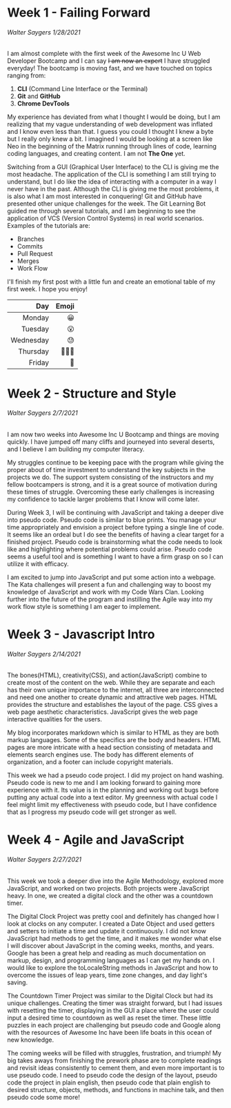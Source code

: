 # Week 1 - Failing Forward
###### Walter Saygers 1/28/2021

I am almost complete with the first week of the Awesome Inc U Web Developer Bootcamp and I can say ~~I am now an expert~~ I have struggled everyday! The bootcamp is moving fast, and we have touched on topics ranging from:
1. **CLI** (Command Line Interface or the Terminal)
2. **Git** and **GitHub**
3. **Chrome DevTools**

My experience has deviated from what I thought I would be doing, but I am realizing that my vague understanding of web development was inflated and I know even less than that. I guess you could I thought I knew a byte but I really only knew a bit. I imagined I would be looking at a screen like Neo in the beginning of the Matrix running through lines of code, learning coding languages, and creating content. I am not __The One__ yet. 

Switching from a GUI (Graphical User Interface) to the CLI is giving me the most headache. The application of the CLI is something I am still trying to understand, but I do like the idea of interacting with a computer in a way I never have in the past. Although the CLI is giving me the most problems, it is also what I am most interested in conquering!
Git and GitHub have presented other unique challenges for the week. The Git Learning Bot guided me through several tutorials, and I am beginning to see the application of VCS (Version Control Systems) in real world scenarios. Examples of the tutorials are:
- Branches
- Commits
- Pull Request
- Merges
- Work Flow

I'll finish my first post with a little fun and create an emotional table of my first week. I hope you enjoy!

|Day  |Emoji  |
| ---:| -----:|
|Monday|:grinning:|
|Tuesday|:open_mouth:|
|Wednesday|:sweat:|
|Thursday|:raising_hand::raising_hand::raising_hand:|
|Friday|:pray:|


# Week 2 - Structure and Style
###### Walter Saygers 2/7/2021

I am now two weeks into Awesome Inc U Bootcamp and things are moving quickly. I have jumped off many cliffs and journeyed into several deserts, and I believe I am building my computer literacy. 

My struggles continue to be keeping pace with the program while giving the proper about of time investment to understand the key subjects in the projects we do. The support system consisting of the instructors and my fellow bootcampers is strong, and it is a great source of motivation during these times of struggle. Overcoming these early challenges is increasing my confidence to tackle larger problems that I know will come later.

During Week 3, I will be continuing with JavaScript and taking a deeper dive into pseudo code. Pseudo code is similar to blue prints. You manage your time appropriately and envision a project before typing a single line of code. It seems like an ordeal but I do see the benefits of having a clear target for a finished project. Pseudo code is brainstorming what the code needs to look like and highlighting where potential problems could arise. Pseudo code seems a useful tool and is something I want to have a firm grasp on so I can utilize it with efficacy.

I am excited to jump into JavaScript and put some action into a webpage. The Kata challenges will present a fun and challenging way to boost my knowledge of JavaScript and work with my Code Wars Clan. Looking further into the future of the program and instilling the Agile way into my work flow style is something I am eager to implement. 

# Week 3 - Javascript Intro
###### Walter Saygers 2/14/2021

The bones(HTML), creativity(CSS), and action(JavaScript) combine to create most of the content on the web. While they are separate and each has their own unique importance to the internet, all three are interconnected and need one another to create dynamic and attractive web pages. HTML provides the structure and establishes the layout of the page. CSS gives a web page aesthetic characteristics. JavaScript gives the web page interactive qualities for the users.

My blog incorporates markdown which is similar to HTML as they are both markup languages. Some of the specifics are the body and headers. HTML pages are more intricate with a head section consisting of metadata and elements search engines use. The body has different elements of organization, and a footer can include copyright materials. 

This week we had a pseudo code project. I did my project on hand washing. Pseudo code is new to me and I am looking forward to gaining more experience with it. Its value is in the planning and working out bugs before putting any actual code into a text editor. My greenness with actual code I feel might limit my effectiveness with pseudo code, but I have confidence that as I progress my pseudo code will get stronger as well. 

# Week 4 - Agile and JavaScript
###### Walter Saygers 2/27/2021

This week we took a deeper dive into the Agile Methodology, explored more JavaScript, and worked on two projects. Both projects were JavaScript heavy. In one, we created a digital clock and the other was a countdown timer. 

The Digital Clock Project was pretty cool and definitely has changed how I look at clocks on any computer. I created a Date Object and used getters and setters to initiate a time and update it continuously. I did not know JavaScript had methods to get the time, and it makes me wonder what else I will discover about JavaScript in the coming weeks, months, and years. Google has been a great help and reading as much documentation on markup, design, and programming languages as I can get my hands on. I would like to explore the toLocaleString methods in JavaScript and how to overcome the issues of leap years, time zone changes, and day light's saving.

The Countdown Timer Project was similar to the Digital Clock but had its unique challenges. Creating the timer was straight forward, but I had issues with resetting the timer, displaying in the GUI a place where the user could input a desired time to countdown as well as reset the timer. These little puzzles in each project are challenging but pseudo code and Google along with the resources of Awesome Inc have been life boats in this ocean of new knowledge.

The coming weeks will be filled with struggles, frustration, and triumph! My big takes aways from finishing the prework phase are to complete readings and revisit ideas consistently to cement them, and even more important is to use pseudo code. I need to pseudo code the design of the layout, pseudo code the project in plain english, then pseudo code that plain english to desired structure, objects, methods, and functions in machine talk, and then pseudo code some more! 